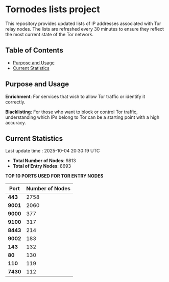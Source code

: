 # Tornodes lists project

This repository provides updated lists of IP addresses associated with Tor relay nodes. The lists are refreshed every 30 minutes to ensure they reflect the most current state of the Tor network.

## Table of Contents

- [Purpose and Usage](#purpose-and-usage)
- [Current Statistics](#current-statistics)


## Purpose and Usage

**Enrichment**: For services that wish to allow Tor traffic or identify it correctly.

**Blacklisting**: For those who want to block or control Tor traffic, understanding which IPs belong to Tor can be a starting point with a high accuracy.

## Current Statistics

Last update time : 2025-10-04 20:30:19 UTC

- **Total Number of Nodes**: 9813
- **Total of Entry Nodes**: 8693

**TOP 10 PORTS USED FOR TOR ENTRY NODES**

| **Port** | **Number of Nodes** |
|------|-----------------|
| **443**   | 2758  |
| **9001**   | 2060  |
| **9000**   | 377  |
| **9100**   | 317  |
| **8443**   | 214  |
| **9002**   | 183  |
| **143**   | 132  |
| **80**   | 130  |
| **110**   | 119  |
| **7430**   | 112  |

